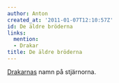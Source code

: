 ```yaml
---
author: Anton
created_at: '2011-01-07T12:10:57Z'
id: De äldre bröderna
links:
  mention:
  - Drakar
title: De äldre bröderna
---
```


[Drakarnas] namn på stjärnorna.

  [Drakarnas]: Drakar

